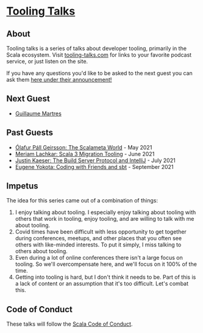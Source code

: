 # [Tooling Talks](https://www.tooling-talks.com/)

## About

Tooling talks is a series of talks about developer tooling, primarily in the
Scala ecosystem. Visit [tooling-talks.com](https://www.tooling-talks.com) for
links to your favorite podcast service, or just listen on the site.

If you have any questions you'd like to be asked to the next guest you can ask
them [here under their
announcement!](https://github.com/ckipp01/tooling-talks/discussions)

## Next Guest

- [Guillaume Martres](https://github.com/ckipp01/tooling-talks/discussions/5)

## Past Guests

- [Ólafur Páll Geirsson: The Scalameta World](https://www.tooling-talks.com) - May
    2021
- [Meriam Lachkar: Scala 3 Migration Tooling](https://www.tooling-talks.com) - June 2021
- [Justin Kaeser: The Build Server Protocol and IntelliJ](https://www.tooling-talks.com) - July 2021
- [Eugene Yokota: Coding with Friends and sbt](https://www.tooling-talks.com) - September 2021

## Impetus

The idea for this series came out of a combination of things:

1. I enjoy talking about tooling. I especially enjoy talking about tooling with
   others that work in tooling, enjoy tooling, and are willing to talk with me
   about tooling.
2. Covid times have been difficult with less opportunity to get together during
   conferences, meetups, and other places that you often see others with
   like-minded interests. To put it simply, I miss talking to others about
   tooling.
3. Even during a lot of online conferences there isn't a large focus on tooling.
   So we'll overcompensate here, and we'll focus on it 100% of the time.
4. Getting into tooling is hard, but I don't think it needs to be. Part of this
   is a lack of content or an assumption that it's too difficult. Let's combat
   this.

## Code of Conduct

These talks will follow the [Scala Code of Conduct](https://www.scala-lang.org/conduct/).
